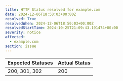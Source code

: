 ```yaml
---
title: HTTP Status resolved for example.com
date: 2024-12-06T18:50:03+00:00Z
resolved: True
resolvedWhen: 2024-12-06T18:50:03+00:00Z
resolvedStartTime: 2024-10-25T21:09:43.191474+00:00
severity: notice
affected:
  - example.com
section: issue
---
```


| Expected Statuses | Actual Status  |
|-------------------|----------------|
| 200, 301, 302 | 200 |
